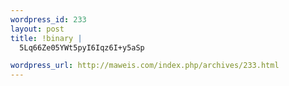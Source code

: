 ```yaml
--- 
wordpress_id: 233
layout: post
title: !binary |
  5Lq66Ze05YWt5pyI6Iqz6I+y5aSp

wordpress_url: http://maweis.com/index.php/archives/233.html
---
```


